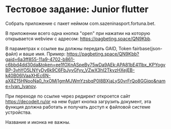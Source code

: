 # Тестовое задание: Junior flutter

Собрать приложение c пакет неймом com.sazeninasport.fortuna.bet.

В приложении всего одна кнопка "open" при нажатии на которую открывается webview с адресом: https://pagbeting.space/QN9Kbb.

В параметрах к ссылке вы должны передать GAID, Token fairbase(json-файл) и ваше имя. Пример: https://pagbeting.space/QN9Kbb?gaid=6a3ff855-11a9-4702-b861-c6bbd4dd30da&token=ee1fOXnASpeBy75wDa9AEk:APA81bE411bx_KPYogvBP-3vhYO5LNYyDy6k9C6FbJyvGfyv_VZwX3hI2TkvzHXejEB-k40B06lVaaXHEc6N-aX8Z15HNooNa0_hxOMj1gmMJWmYzsbqP0I8BXjaLyS0vrFrQo8GGiqo&name=Ivan_Ivanov.

При переходе по ссылке через редирект откроется сайт https://decodeit.ru/qr на нем будет кнопка загрузить документ, эта функция должна работать и получать доступ к файловой системе устройства.

Название и иконка не важны.